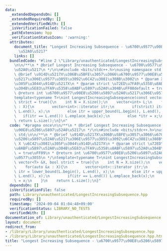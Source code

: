 ```yaml
---
data:
  _extendedDependsOn: []
  _extendedRequiredBy: []
  _extendedVerifiedWith: []
  _isVerificationFailed: false
  _pathExtension: hpp
  _verificationStatusIcon: ':warning:'
  attributes:
    document_title: "Longest Increasing Subsequence - \u6700\u9577\u90E8\u5206\u5897\
      \u52A0\u5217"
    links: []
  bundledCode: "#line 2 \"Library/unauthenticated/LongestIncreasingSubsequence.hpp\"\
    \n\n/**\n * @brief Longest Increasing Subsequence - \u6700\u9577\u90E8\u5206\u5897\
    \u52A0\u5217\n */\n\n#include <bits/stdc++.h>\nusing namespace std;\n\n/**\n *\
    \ @brief \u914D\u5217X\u306B\u5BFE\u3057\u3066\u6700\u9577\u90E8\u5206\u5897\u52A0\
    \u5217\u306E\u9577\u3055\u3092\u6C42\u3081\u308B\u3002\n * @param X \u6C42\u3081\
    \u305F\u3044\u914D\u5217X\n * @param strict \u72ED\u7FA9\u5358\u8ABF\u5897\u52A0\
    \u304B\u5E83\u7FA9\u5358\u8ABF\u5897\u52A0\u304B\uFF08default = true\uFF09\n *\
    \ @return int \u6700\u9577\u90E8\u5206\u5897\u52A0\u5217\u306E\u9577\u3055\n */\n\
    template<typename T>\nint LongestIncreasingSubsequence(const vector<T> &X, bool\
    \ strict = true){\n    int N = X.size();\n    vector<int> L;\n    for(auto &x\
    \ : X){\n        vector<int>::iterator itr;\n        if(strict) itr = lower_bound(L.begin(),\
    \ L.end(), x);\n        else itr = upper_bound(L.begin(), L.end(), x);\n     \
    \   if(itr == L.end()) L.emplace_back(x);\n        else *itr = x;\n    }\n   \
    \ return L.size();\n}\n"
  code: "#pragma once\n\n/**\n * @brief Longest Increasing Subsequence - \u6700\u9577\
    \u90E8\u5206\u5897\u52A0\u5217\n */\n\n#include <bits/stdc++.h>\nusing namespace\
    \ std;\n\n/**\n * @brief \u914D\u5217X\u306B\u5BFE\u3057\u3066\u6700\u9577\u90E8\
    \u5206\u5897\u52A0\u5217\u306E\u9577\u3055\u3092\u6C42\u3081\u308B\u3002\n * @param\
    \ X \u6C42\u3081\u305F\u3044\u914D\u5217X\n * @param strict \u72ED\u7FA9\u5358\
    \u8ABF\u5897\u52A0\u304B\u5E83\u7FA9\u5358\u8ABF\u5897\u52A0\u304B\uFF08default\
    \ = true\uFF09\n * @return int \u6700\u9577\u90E8\u5206\u5897\u52A0\u5217\u306E\
    \u9577\u3055\n */\ntemplate<typename T>\nint LongestIncreasingSubsequence(const\
    \ vector<T> &X, bool strict = true){\n    int N = X.size();\n    vector<int> L;\n\
    \    for(auto &x : X){\n        vector<int>::iterator itr;\n        if(strict)\
    \ itr = lower_bound(L.begin(), L.end(), x);\n        else itr = upper_bound(L.begin(),\
    \ L.end(), x);\n        if(itr == L.end()) L.emplace_back(x);\n        else *itr\
    \ = x;\n    }\n    return L.size();\n}"
  dependsOn: []
  isVerificationFile: false
  path: Library/unauthenticated/LongestIncreasingSubsequence.hpp
  requiredBy: []
  timestamp: '2024-09-04 01:04:48+09:00'
  verificationStatus: LIBRARY_NO_TESTS
  verifiedWith: []
documentation_of: Library/unauthenticated/LongestIncreasingSubsequence.hpp
layout: document
redirect_from:
- /library/Library/unauthenticated/LongestIncreasingSubsequence.hpp
- /library/Library/unauthenticated/LongestIncreasingSubsequence.hpp.html
title: "Longest Increasing Subsequence - \u6700\u9577\u90E8\u5206\u5897\u52A0\u5217"
---
```


